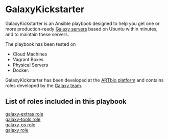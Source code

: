 
# GalaxyKickstarter

GalaxyKickstarter is an Ansible playbook designed to help you get one or more production-ready
 [Galaxy servers](https://usegalaxy.org/) based on Ubuntu within minutes, and to maintain these servers.

The playbook has been tested on 

- Cloud Machines
- Vagrant Boxes
- Physical Servers 
- Docker.

GalaxyKickstarter has been developed at the [ARTbio platform](http://artbio.fr) and contains roles developed
by the [Galaxy team](https://github.com/galaxyproject/).

List of roles included in this playbook
------

[galaxy-extras role](https://github.com/galaxyproject/ansible-galaxy-extras)  
[galaxy-tools role](https://github.com/galaxyproject/ansible-galaxy-tools)  
[galaxy-os role](https://github.com/galaxyproject/ansible-galaxy-os)  
[galaxy role](https://github.com/galaxyproject/ansible-galaxy)  
 
